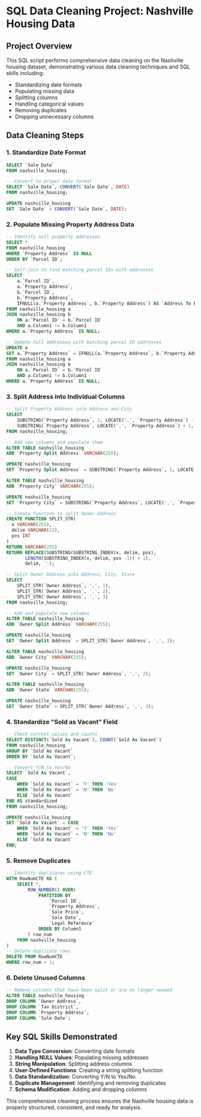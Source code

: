# SQL Data Cleaning Project: Nashville Housing Data

## Project Overview
This SQL script performs comprehensive data cleaning on the Nashville housing dataset, demonstrating various data cleaning techniques and SQL skills including:
- Standardizing date formats
- Populating missing data
- Splitting columns
- Handling categorical values
- Removing duplicates
- Dropping unnecessary columns

## Data Cleaning Steps

### 1. Standardize Date Format
```sql
SELECT `Sale Date` 
FROM nashville_housing;

-- Convert to proper date format
SELECT `Sale Date`, CONVERT(`Sale Date`, DATE)
FROM nashville_housing;

UPDATE nashville_housing 
SET `Sale Date` = CONVERT(`Sale Date`, DATE);
```

### 2. Populate Missing Property Address Data
```sql
-- Identify null property addresses
SELECT * 
FROM nashville_housing
WHERE `Property Address` IS NULL
ORDER BY `Parcel ID`;

-- Self-join to find matching parcel IDs with addresses
SELECT 
    a.`Parcel ID`,
    a.`Property Address`,
    b.`Parcel ID`,
    b.`Property Address`,
    IFNULL(a.`Property Address`, b.`Property Address`) AS `Address To Be Filled`
FROM nashville_housing a
JOIN nashville_housing b
    ON a.`Parcel ID` = b.`Parcel ID` 
    AND a.Column1 != b.Column1 
WHERE a.`Property Address` IS NULL;

-- Update null addresses with matching parcel ID addresses
UPDATE a 
SET a.`Property Address` = IFNULL(a.`Property Address`, b.`Property Address`)
FROM nashville_housing a
JOIN nashville_housing b
    ON a.`Parcel ID` = b.`Parcel ID` 
    AND a.Column1 != b.Column1 
WHERE a.`Property Address` IS NULL;
```

### 3. Split Address into Individual Columns
```sql
-- Split Property Address into Address and City
SELECT 
    SUBSTRING(`Property Address`, 1, LOCATE(',', `Property Address`) - 1) AS Address,
    SUBSTRING(`Property Address`, LOCATE(',', `Property Address`) + 1, LENGTH(`Property Address`)) AS City
FROM nashville_housing;

-- Add new columns and populate them
ALTER TABLE nashville_housing 
ADD `Property Split Address` VARCHAR(255);

UPDATE nashville_housing 
SET `Property Split Address` = SUBSTRING(`Property Address`, 1, LOCATE(',', `Property Address`) - 1);

ALTER TABLE nashville_housing 
ADD `Property City` VARCHAR(255);

UPDATE nashville_housing 
SET `Property City` = SUBSTRING(`Property Address`, LOCATE(',', `Property Address`) + 1, LENGTH(`Property Address`));

-- Create function to split Owner Address
CREATE FUNCTION SPLIT_STR(
  x VARCHAR(255),
  delim VARCHAR(12),
  pos INT
)
RETURN VARCHAR(255)
RETURN REPLACE(SUBSTRING(SUBSTRING_INDEX(x, delim, pos),
       LENGTH(SUBSTRING_INDEX(x, delim, pos -1)) + 1),
       delim, '');

-- Split Owner Address into Address, City, State
SELECT
    SPLIT_STR(`Owner Address`, ',', 1),
    SPLIT_STR(`Owner Address`, ',', 2),
    SPLIT_STR(`Owner Address`, ',', 3)
FROM nashville_housing;

-- Add and populate new columns
ALTER TABLE nashville_housing 
ADD `Owner Split Address` VARCHAR(255);

UPDATE nashville_housing 
SET `Owner Split Address` = SPLIT_STR(`Owner Address`, ',', 1);

ALTER TABLE nashville_housing 
ADD `Owner City` VARCHAR(255);

UPDATE nashville_housing 
SET `Owner City` = SPLIT_STR(`Owner Address`, ',', 2);

ALTER TABLE nashville_housing 
ADD `Owner State` VARCHAR(255);

UPDATE nashville_housing 
SET `Owner State` = SPLIT_STR(`Owner Address`, ',', 3);
```

### 4. Standardize "Sold as Vacant" Field
```sql
-- Check current values and counts
SELECT DISTINCT(`Sold As Vacant`), COUNT(`Sold As Vacant`) 
FROM nashville_housing 
GROUP BY `Sold As Vacant` 
ORDER BY `Sold As Vacant`;

-- Convert Y/N to Yes/No
SELECT `Sold As Vacant`,
CASE 
    WHEN `Sold As Vacant` = 'Y' THEN 'Yes'
    WHEN `Sold As Vacant` = 'N' THEN 'No'
    ELSE `Sold As Vacant`
END AS standardized
FROM nashville_housing;

UPDATE nashville_housing 
SET `Sold As Vacant` = CASE 
    WHEN `Sold As Vacant` = 'Y' THEN 'Yes'
    WHEN `Sold As Vacant` = 'N' THEN 'No'
    ELSE `Sold As Vacant`
END;
```

### 5. Remove Duplicates
```sql
-- Identify duplicates using CTE
WITH RowNumCTE AS (
    SELECT *, 
        ROW_NUMBER() OVER(
            PARTITION BY
                `Parcel ID`,
                `Property Address`,
                `Sale Price`, 
                `Sale Date`,
                `Legal Reference`
            ORDER BY Column1
        ) row_num
    FROM nashville_housing
)
-- Delete duplicate rows
DELETE FROM RowNumCTE
WHERE row_num > 1;
```

### 6. Delete Unused Columns
```sql
-- Remove columns that have been split or are no longer needed
ALTER TABLE nashville_housing 
DROP COLUMN `Owner Address`, 
DROP COLUMN `Tax District`, 
DROP COLUMN `Property Address`, 
DROP COLUMN `Sale Date`;
```

## Key SQL Skills Demonstrated
1. **Data Type Conversion**: Converting date formats
2. **Handling NULL Values**: Populating missing addresses
3. **String Manipulation**: Splitting address columns
4. **User-Defined Functions**: Creating a string splitting function
5. **Data Standardization**: Converting Y/N to Yes/No
6. **Duplicate Management**: Identifying and removing duplicates
7. **Schema Modification**: Adding and dropping columns

This comprehensive cleaning process ensures the Nashville housing data is properly structured, consistent, and ready for analysis.
